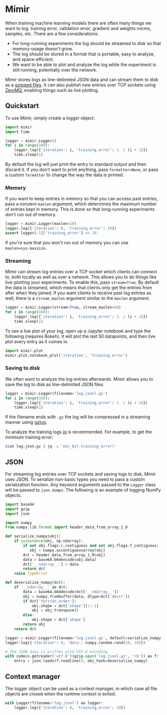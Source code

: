 # Mímir

When training machine learning models there are often many things we
want to log: training error, validation error, gradient and weights
norms, samples, etc. There are a few considerations:

* For long-running experiments the log should be streamed to disk so
  that memory-usage doesn't grow.
* The log should be stored in a format that is portable, easy to analyze, and
  space-efficient.
* We want to be able to plot and analyze the log while the
  experiment is still running, potentially over the network.

Mímir stores logs as line-delimited JSON data and can stream them to disk
as a [gzipped
files](https://github.com/madler/zlib/blob/master/examples/gzlog.c). It
can also publish new entries over TCP sockets using
[ZeroMQ](http://zeromq.org/), enabling things such as live plotting.

## Quickstart

To use Mímir, simply create a logger object:

```python
import mimir
import time

logger = mimir.Logger()
for i in range(100):
    logger.log({'iteration': i, 'training_error': 1. / (i + 1)})
    time.sleep(1)
```

By default the log will just print the entry to standard output and then discard
it.  If you don't want to print anything, pass `formatter=None`, or pass a
custom `formatter` to change the way the data is printed.

### Memory

If you want to keep entries in memory so that you can access past entries, pass
a nonzero `maxlen` argument, which determines the maximum number of entries kept
in memory. This is done so that long-running experiments don't run out of
memory.

```python
logger = mimir.Logger(maxlen=10)
logger.log({'iteration': 0, 'training_error': 10})
assert logger[-1]['training_error'] == 10
```

If you're sure that you won't run out of memory you can use
`maxlen=sys.maxsize`.

### Streaming

Mímir can stream log entries over a TCP socket which clients can connect to,
both locally as well as over a network. This allows you to do things like
live-plotting your experiments. To enable this, pass `stream=True`. By default
the data is streamed, which means that clients only get the entries from after
when they joined. If you want clients to receive past log entries as well, there
is a `stream_maxlen` argument similar to the `maxlen` argument.

```python
logger = mimir.Logger(stream=True, stream_maxlen=50)
for i in range(100):
    logger.log({'iteration': i, 'training_error': 1. / (i + 1)})
    time.sleep(1)
```

To see a live plot of your log, open up a Jupyter notebook and type the
following (requires Bokeh). It will plot the last 50 datapoints, and then live
plot every entry as it comes in.

```python
import mimir.plot
mimir.plot.notebook_plot('iteration', 'training_error')
```

### Saving to disk

We often want to analyze the log entries afterwards. Mímir allows you to save
the log to disk as line-delimited JSON files.

```python
logger = mimir.Logger(filename='log.jsonl.gz')
for i in range(100):
    logger.log({'iteration': i, 'training_error': 1. / (i + 1)})
    time.sleep(1)
```

If the filename ends with `.gz` the log will be compressed in a streaming manner
using [gzlog](https://github.com/madler/zlib/blob/master/examples/gzlog.c).

To analyze the training logs [jq](https://stedolan.github.io/jq/) is
recommended. For example, to get the minimum training error:

```bash
zcat log.json.gz | jq -s 'min_by(.training_error)'
```

## JSON

For streaming log entries over TCP sockets and saving logs to disk, Mímir uses
JSON. To serialize non-basic types you need to pass a custom serialization
function. Any keyword arguments passed to the `Logger` class will be passed to
``json.dumps``. The following is an example of logging NumPy objects.

```python
import base64
import gzip
import json

import numpy
from numpy.lib.format import header_data_from_array_1_0

def serialize_numpy(obj):
    if isinstance(obj, np.ndarray):
        if not obj.flags.c_contiguous and not obj.flags.f_contiguous:
           obj = numpy.ascontiguousarray(obj)
        dct = header_data_from_array_1_0(obj)
        data = base64.b64encode(obj.data)
        dct['__ndarray__'] = data
        return dct
    raise TypeError

def deserialize_numpy(dct):
    if '__ndarray__' in dct:
        data = base64.b64decode(dct['__ndarray__'])
        obj = numpy.frombuffer(data, dtype=dct['descr'])
        if dct['fortran_order']:
            obj.shape = dct['shape'][::-1]
            obj = obj.transpose()
        else:
            obj.shape = dct['shape']
        return obj
    return dct

logger = mimir.Logger(filename='log.jsonl.gz', default=serialize_numpy)
logger.log({'iteration': 0, 'data': numpy.random.rand(10, 10)})

# The JSON data is written with UTF-8 encoding
with codecs.getreader('utf-8')(gzip.open('log.jsonl.gz', 'rb')) as f:
    entry = json.loads(f.readline(), obj_hook=deserialize_numpy)
```

## Context manager

The logger object can be used as a context manager, in which case all
file objects are closed when the runtime context is exited.

```python
with Logger(filename='log.jsonl') as logger:
    logger.log({'iteration': 0, 'training_error': 10})
```
